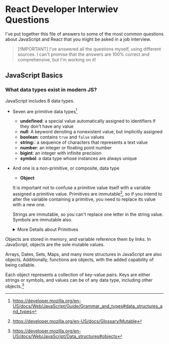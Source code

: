 # React Developer Interwiev Questions

I've put together this file of answers to some of the most common questions
about JavaScript and React that you might be asked in a job interview.

> [!IMPORTANT] I've answered all the questions myself, using different sources.
> I can't promise that the answers are 100% correct and comprehensive, but I'm
> working on it!

## JavaScript Basics

### What data types exist in modern JS?

JavaScript includes 8 data types.

- Seven are primitive data types[^1]

  - **undefined**: a special value automatically assigned to identifiers if they
    don't have any value
  - **null**: A keyword denoting a nonexistent value, but implicitly assigned
  - **boolean**: contains `true` and `false` values
  - **string:**: a sequence of characters that represents a text value
  - **number**: an integer or floating point number
  - **bigint**: an integer with infinite precision
  - **symbol**: a data type whose instances are always unique

- And one is a non-primitive, or composite, data type

  - **Object**

  It is important not to confuse a primitive value itself with a variable
  assigned a primitive value. Primitives are immutable[^2], so if you intend to
  alter the variable containing a primitive, you need to replace its value with
  a new one.

  Strings are immutable, so you can't replace one letter in the string value.
  Symbols are immutable also.
  <details>
    <summary>More Details about Primitives</summary>
    Technically, primitives have no methods or properties, but they behave as if
    they do. When we try to access property or method of a primitive, JavaScript
    temporary converts the primitive to the corresponding object.

  > [!NOTE] Fun fact. -Infinity, +Infinity and even NaN (not a number) are a
  > special values of the number data type. And NaN it's also the only value in
  > JavaScript that isn't equal to itself when we use the loose or strict
  > equality operator to compare it (only `Object.is(NaN, NaN)` will return
  > `true`).

  </details>

Objects are stored in memory, and variable reference them by links. In
JavaScript, objects are the sole mutable values.

Arrays, Dates, Sets, Maps, and many more structures in JavaScript are also
objects. Additionally, functions are objects, with the added capability of being
callable.

Each object represents a collection of key-value pairs. Keys are either strings
or symbols, and values can be of any data type, including other objects.[^3]

[^1]:
    <https://developer.mozilla.org/en-US/docs/Web/JavaScript/Guide/Grammar_and_types#data_structures_and_types>

[^2]: <https://developer.mozilla.org/en-US/docs/Glossary/Mutable>

[^3]:
    <https://developer.mozilla.org/en-US/docs/Web/JavaScript/Data_structures#objects>
